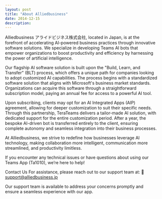 ```yaml
---
layout: post
title: "About Alliedbusiness"
date: 2014-12-15
description:
---
```


Alliedbusiness アライドビジネス株式会社, located in Japan, is at the forefront of accelerating AI-powered business practices through innovative software solutions. We specialize in developing Teams AI bots that empower organizations to boost productivity and efficiency by harnessing the power of artificial intelligence.

Our flagship AI software solution is built upon the "Build, Learn, and Transfer" (BLT) process, which offers a unique path for companies looking to adopt customized AI capabilities. The process begins with a standardized software solution that aligns with Microsoft's business market standards. Organizations can acquire this software through a straightforward subscription model, paying an annual fee for access to a powerful AI tool.

Upon subscribing, clients may opt for an AI Integrated Apps (AIP) agreement, allowing for deeper customization to suit their specific needs. Through this partnership, TeraTeams delivers a tailor-made AI solution, with dedicated support for the entire customization period. After a year, the bespoke AI-driven bot is transferred entirely to the client, ensuring complete autonomy and seamless integration into their business processes.

At Alliedbusiness, we strive to redefine how businesses leverage AI technology, making collaboration more intelligent, communication more streamlined, and productivity limitless.

If you encounter any technical issues or have questions about using our Teams App (Ta1010), we’re here to help!

Contact Us
For assistance, please reach out to our support team at:
📧 support@alliedbusiness.jp

Our support team is available to address your concerns promptly and ensure a seamless experience with our app.
